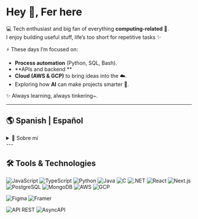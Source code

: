 # Hey 👋, Fer here 

💻 Tech enthusiast and big fan of everything **computing-related** 🤖.  
I enjoy building useful stuff, life’s too short for repetitive tasks ✨ 

⚡ These days I’m focused on:  
- **Process automation** (Python, SQL, Bash).  
- **APIs and backend **   
- **Cloud (AWS & GCP)** to bring ideas into the ☁️.  
- Exploring how **AI** can make projects smarter 🤯.  

✨ Always learning, always tinkering~.  

---
## 🌎 Spanish | Español

<details>  
  <summary>📂 Sobre mí</summary>  

# Hey 👋, Fer por acá ✨  

💻 Curiosa del mundo tech y fan de todo lo que huela a **informática** 🤖.  
Me divierte crear herramientas que hagan el trabajo por mí (porque la vida es muy corta para tareas repetitivas 🌀).  

⚡ Últimamente me enfoco en:  
- **Automatización de procesos** (Python, SQL, Bash).  
- **APIs y backend**.  
- **Cloud (AWS & GCP)** para llevar las ideas a la nube ☁️.  
- Explorando cómo la **IA** puede hacer que los proyectos sean más inteligentes 🤯.  

✨ Siempre aprendiendo y siempre probando.~

</details>  
---

## 🛠️ Tools & Technologies
![JavaScript](https://img.shields.io/badge/JavaScript-F7DF1E?style=for-the-badge&logo=javascript&logoColor=black) 
![TypeScript](https://img.shields.io/badge/TypeScript-3178C6?style=for-the-badge&logo=typescript&logoColor=white) 
![Python](https://img.shields.io/badge/Python-3776AB?style=for-the-badge&logo=python&logoColor=white) 
![Java](https://img.shields.io/badge/Java-007396?style=for-the-badge&logo=java&logoColor=white) 
![C](https://img.shields.io/badge/C-00599C?style=for-the-badge&logo=c&logoColor=white) 
![.NET](https://img.shields.io/badge/.NET-512BD4?style=for-the-badge&logo=dotnet&logoColor=white)
![React](https://img.shields.io/badge/React-61DAFB?style=for-the-badge&logo=react&logoColor=black) 
![Next.js](https://img.shields.io/badge/Next.js-000000?style=for-the-badge&logo=nextdotjs&logoColor=white) 
![PostgreSQL](https://img.shields.io/badge/PostgreSQL-336791?style=for-the-badge&logo=postgresql&logoColor=white)
![MongoDB](https://img.shields.io/badge/MongoDB-47A248?style=for-the-badge&logo=mongodb&logoColor=white)
![AWS](https://img.shields.io/badge/AWS-FF9900?style=for-the-badge&logo=amazonaws&logoColor=white)
![GCP](https://img.shields.io/badge/GCP-4285F4?style=for-the-badge&logo=googlecloud&logoColor=white)  

![Figma](https://img.shields.io/badge/Figma-F24E1E?style=for-the-badge&logo=figma&logoColor=white)
![Framer](https://img.shields.io/badge/Framer-0055FF?style=for-the-badge&logo=framer&logoColor=white)  

![API REST](https://img.shields.io/badge/API-FF6C37?style=for-the-badge&logo=postman&logoColor=white)
![AsyncAPI](https://img.shields.io/badge/AsyncAPI-6B4BFF?style=for-the-badge&logo=asyncapi&logoColor=white)  




